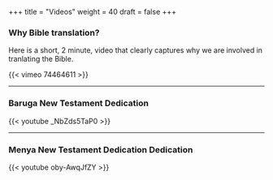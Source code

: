 +++
title = "Videos"
weight = 40
draft = false
+++

### Why Bible translation?
Here is a short, 2 minute, video that clearly captures why we are involved in tranlating the Bible.

{{< vimeo 74464611 >}}

---

### Baruga New Testament Dedication

{{< youtube _NbZds5TaP0 >}}

---

### Menya New Testament Dedication Dedication

{{< youtube oby-AwqJfZY >}}
